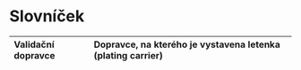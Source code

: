 # Slovníček

| Validační dopravce | Dopravce, na kterého je vystavena letenka \(plating carrier\) |
| :--- | :--- |




